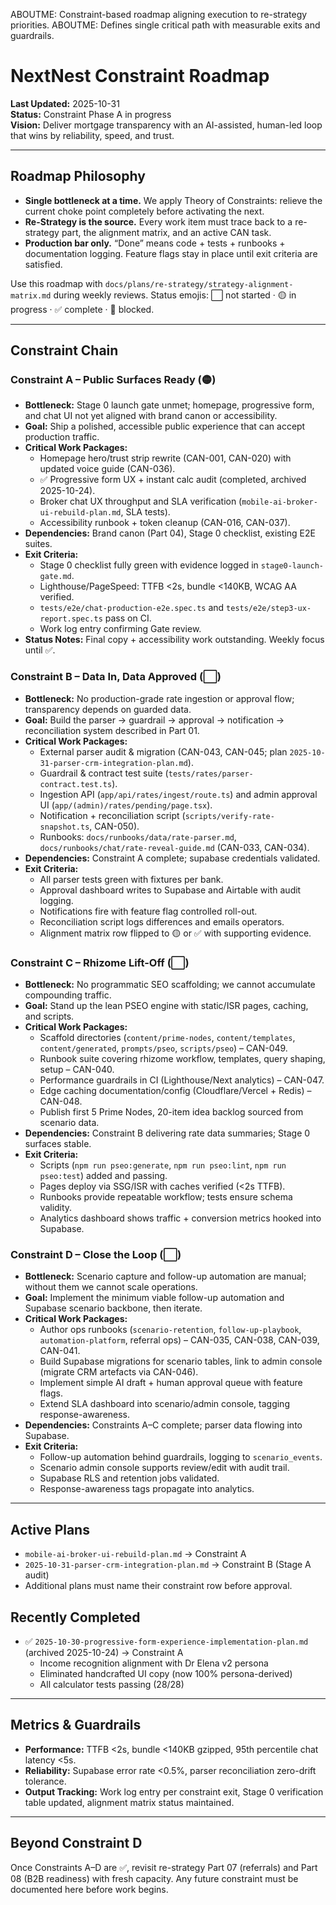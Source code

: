 ABOUTME: Constraint-based roadmap aligning execution to re-strategy priorities.
ABOUTME: Defines single critical path with measurable exits and guardrails.

# NextNest Constraint Roadmap

**Last Updated:** 2025-10-31  
**Status:** Constraint Phase A in progress  
**Vision:** Deliver mortgage transparency with an AI-assisted, human-led loop that wins by reliability, speed, and trust.

---

## Roadmap Philosophy

- **Single bottleneck at a time.** We apply Theory of Constraints: relieve the current choke point completely before activating the next.  
- **Re-Strategy is the source.** Every work item must trace back to a re-strategy part, the alignment matrix, and an active CAN task.  
- **Production bar only.** “Done” means code + tests + runbooks + documentation logging. Feature flags stay in place until exit criteria are satisfied.

Use this roadmap with `docs/plans/re-strategy/strategy-alignment-matrix.md` during weekly reviews. Status emojis: ⬜ not started · 🟡 in progress · ✅ complete · 🔴 blocked.

---

## Constraint Chain

### Constraint A – Public Surfaces Ready (🟡)
- **Bottleneck:** Stage 0 launch gate unmet; homepage, progressive form, and chat UI not yet aligned with brand canon or accessibility.  
- **Goal:** Ship a polished, accessible public experience that can accept production traffic.  
- **Critical Work Packages:**
  - Homepage hero/trust strip rewrite (CAN-001, CAN-020) with updated voice guide (CAN-036).
  - ✅ Progressive form UX + instant calc audit (completed, archived 2025-10-24).
  - Broker chat UX throughput and SLA verification (`mobile-ai-broker-ui-rebuild-plan.md`, SLA tests).
  - Accessibility runbook + token cleanup (CAN-016, CAN-037).  
- **Dependencies:** Brand canon (Part 04), Stage 0 checklist, existing E2E suites.  
- **Exit Criteria:**  
  - Stage 0 checklist fully green with evidence logged in `stage0-launch-gate.md`.  
  - Lighthouse/PageSpeed: TTFB <2s, bundle <140KB, WCAG AA verified.  
  - `tests/e2e/chat-production-e2e.spec.ts` and `tests/e2e/step3-ux-report.spec.ts` pass on CI.  
  - Work log entry confirming Gate review.  
- **Status Notes:** Final copy + accessibility work outstanding. Weekly focus until ✅.

### Constraint B – Data In, Data Approved (⬜)
- **Bottleneck:** No production-grade rate ingestion or approval flow; transparency depends on guarded data.  
- **Goal:** Build the parser → guardrail → approval → notification → reconciliation system described in Part 01.  
- **Critical Work Packages:**  
  - External parser audit & migration (CAN-043, CAN-045; plan `2025-10-31-parser-crm-integration-plan.md`).  
  - Guardrail & contract test suite (`tests/rates/parser-contract.test.ts`).  
  - Ingestion API (`app/api/rates/ingest/route.ts`) and admin approval UI (`app/(admin)/rates/pending/page.tsx`).  
  - Notification + reconciliation script (`scripts/verify-rate-snapshot.ts`, CAN-050).  
  - Runbooks: `docs/runbooks/data/rate-parser.md`, `docs/runbooks/chat/rate-reveal-guide.md` (CAN-033, CAN-034).  
- **Dependencies:** Constraint A complete; supabase credentials validated.  
- **Exit Criteria:**  
  - All parser tests green with fixtures per bank.  
  - Approval dashboard writes to Supabase and Airtable with audit logging.  
  - Notifications fire with feature flag controlled roll-out.  
  - Reconciliation script logs differences and emails operators.  
  - Alignment matrix row flipped to 🟡 or ✅ with supporting evidence.

### Constraint C – Rhizome Lift-Off (⬜)
- **Bottleneck:** No programmatic SEO scaffolding; we cannot accumulate compounding traffic.  
- **Goal:** Stand up the lean PSEO engine with static/ISR pages, caching, and scripts.  
- **Critical Work Packages:**  
  - Scaffold directories (`content/prime-nodes`, `content/templates`, `content/generated`, `prompts/pseo`, `scripts/pseo`) – CAN-049.  
  - Runbook suite covering rhizome workflow, templates, query shaping, setup – CAN-040.  
  - Performance guardrails in CI (Lighthouse/Next analytics) – CAN-047.  
  - Edge caching documentation/config (Cloudflare/Vercel + Redis) – CAN-048.  
  - Publish first 5 Prime Nodes, 20-item idea backlog sourced from scenario data.  
- **Dependencies:** Constraint B delivering rate data summaries; Stage 0 surfaces stable.  
- **Exit Criteria:**  
  - Scripts (`npm run pseo:generate`, `npm run pseo:lint`, `npm run pseo:test`) added and passing.  
  - Pages deploy via SSG/ISR with caches verified (<2s TTFB).  
  - Runbooks provide repeatable workflow; tests ensure schema validity.  
  - Analytics dashboard shows traffic + conversion metrics hooked into Supabase.

### Constraint D – Close the Loop (⬜)
- **Bottleneck:** Scenario capture and follow-up automation are manual; without them we cannot scale operations.  
- **Goal:** Implement the minimum viable follow-up automation and Supabase scenario backbone, then iterate.  
- **Critical Work Packages:**  
  - Author ops runbooks (`scenario-retention`, `follow-up-playbook`, `automation-platform`, referral ops) – CAN-035, CAN-038, CAN-039, CAN-041.  
  - Build Supabase migrations for scenario tables, link to admin console (migrate CRM artefacts via CAN-046).  
  - Implement simple AI draft + human approval queue with feature flags.  
  - Extend SLA dashboard into scenario/admin console, tagging response-awareness.  
- **Dependencies:** Constraints A–C complete; parser data flowing into Supabase.  
- **Exit Criteria:**  
  - Follow-up automation behind guardrails, logging to `scenario_events`.  
  - Scenario admin console supports review/edit with audit trail.  
  - Supabase RLS and retention jobs validated.  
  - Response-awareness tags propagate into analytics.

---

## Active Plans

- `mobile-ai-broker-ui-rebuild-plan.md` → Constraint A
- `2025-10-31-parser-crm-integration-plan.md` → Constraint B (Stage A audit)
- Additional plans must name their constraint row before approval.

## Recently Completed

- ✅ `2025-10-30-progressive-form-experience-implementation-plan.md` (archived 2025-10-24) → Constraint A
  - Income recognition alignment with Dr Elena v2 persona
  - Eliminated handcrafted UI copy (now 100% persona-derived)
  - All calculator tests passing (28/28)

---

## Metrics & Guardrails

- **Performance:** TTFB <2s, bundle <140KB gzipped, 95th percentile chat latency <5s.  
- **Reliability:** Supabase error rate <0.5%, parser reconciliation zero-drift tolerance.  
- **Output Tracking:** Work log entry per constraint exit, Stage 0 verification table updated, alignment matrix status maintained.

---

## Beyond Constraint D

Once Constraints A–D are ✅, revisit re-strategy Part 07 (referrals) and Part 08 (B2B readiness) with fresh capacity. Any future constraint must be documented here before work begins.

